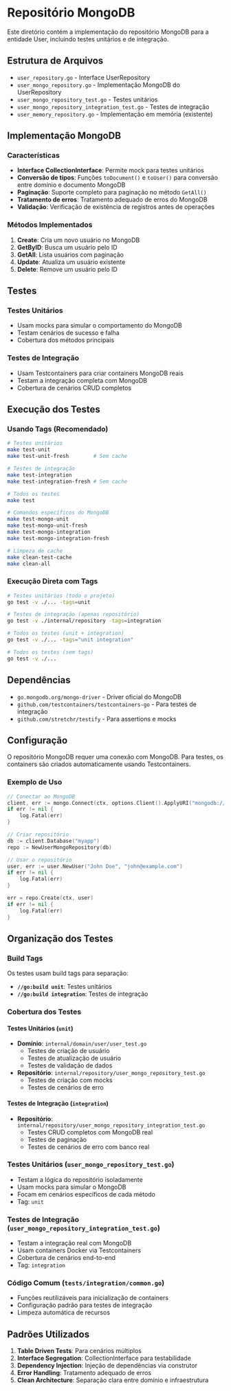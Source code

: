 # Repositório MongoDB

Este diretório contém a implementação do repositório MongoDB para a entidade User, incluindo testes unitários e de integração.

## Estrutura de Arquivos

- `user_repository.go` - Interface UserRepository
- `user_mongo_repository.go` - Implementação MongoDB do UserRepository
- `user_mongo_repository_test.go` - Testes unitários
- `user_mongo_repository_integration_test.go` - Testes de integração
- `user_memory_repository.go` - Implementação em memória (existente)

## Implementação MongoDB

### Características

- **Interface CollectionInterface**: Permite mock para testes unitários
- **Conversão de tipos**: Funções `toDocument()` e `toUser()` para conversão entre domínio e documento MongoDB
- **Paginação**: Suporte completo para paginação no método `GetAll()`
- **Tratamento de erros**: Tratamento adequado de erros do MongoDB
- **Validação**: Verificação de existência de registros antes de operações

### Métodos Implementados

1. **Create**: Cria um novo usuário no MongoDB
2. **GetByID**: Busca um usuário pelo ID
3. **GetAll**: Lista usuários com paginação
4. **Update**: Atualiza um usuário existente
5. **Delete**: Remove um usuário pelo ID

## Testes

### Testes Unitários

- Usam mocks para simular o comportamento do MongoDB
- Testam cenários de sucesso e falha
- Cobertura dos métodos principais

### Testes de Integração

- Usam Testcontainers para criar containers MongoDB reais
- Testam a integração completa com MongoDB
- Cobertura de cenários CRUD completos

## Execução dos Testes

### Usando Tags (Recomendado)

```bash
# Testes unitários
make test-unit
make test-unit-fresh        # Sem cache

# Testes de integração
make test-integration
make test-integration-fresh # Sem cache

# Todos os testes
make test

# Comandos específicos do MongoDB
make test-mongo-unit
make test-mongo-unit-fresh
make test-mongo-integration
make test-mongo-integration-fresh

# Limpeza de cache
make clean-test-cache
make clean-all
```

### Execução Direta com Tags

```bash
# Testes unitários (todo o projeto)
go test -v ./... -tags=unit

# Testes de integração (apenas repositório)
go test -v ./internal/repository -tags=integration

# Todos os testes (unit + integration)
go test -v ./... -tags="unit integration"

# Todos os testes (sem tags)
go test -v ./...
```

## Dependências

- `go.mongodb.org/mongo-driver` - Driver oficial do MongoDB
- `github.com/testcontainers/testcontainers-go` - Para testes de integração
- `github.com/stretchr/testify` - Para assertions e mocks

## Configuração

O repositório MongoDB requer uma conexão com MongoDB. Para testes, os containers são criados automaticamente usando Testcontainers.

### Exemplo de Uso

```go
// Conectar ao MongoDB
client, err := mongo.Connect(ctx, options.Client().ApplyURI("mongodb://localhost:27017"))
if err != nil {
    log.Fatal(err)
}

// Criar repositório
db := client.Database("myapp")
repo := NewUserMongoRepository(db)

// Usar o repositório
user, err := user.NewUser("John Doe", "john@example.com")
if err != nil {
    log.Fatal(err)
}

err = repo.Create(ctx, user)
if err != nil {
    log.Fatal(err)
}
```

## Organização dos Testes

### Build Tags

Os testes usam build tags para separação:

- **`//go:build unit`**: Testes unitários
- **`//go:build integration`**: Testes de integração

### Cobertura dos Testes

#### **Testes Unitários (`unit`)**
- **Domínio**: `internal/domain/user/user_test.go`
  - Testes de criação de usuário
  - Testes de atualização de usuário
  - Testes de validação de dados
- **Repositório**: `internal/repository/user_mongo_repository_test.go`
  - Testes de criação com mocks
  - Testes de cenários de erro

#### **Testes de Integração (`integration`)**
- **Repositório**: `internal/repository/user_mongo_repository_integration_test.go`
  - Testes CRUD completos com MongoDB real
  - Testes de paginação
  - Testes de cenários de erro com banco real

### Testes Unitários (`user_mongo_repository_test.go`)

- Testam a lógica do repositório isoladamente
- Usam mocks para simular o MongoDB
- Focam em cenários específicos de cada método
- Tag: `unit`

### Testes de Integração (`user_mongo_repository_integration_test.go`)

- Testam a integração real com MongoDB
- Usam containers Docker via Testcontainers
- Cobertura de cenários end-to-end
- Tag: `integration`

### Código Comum (`tests/integration/common.go`)

- Funções reutilizáveis para inicialização de containers
- Configuração padrão para testes de integração
- Limpeza automática de recursos

## Padrões Utilizados

1. **Table Driven Tests**: Para cenários múltiplos
2. **Interface Segregation**: CollectionInterface para testabilidade
3. **Dependency Injection**: Injeção de dependências via construtor
4. **Error Handling**: Tratamento adequado de erros
5. **Clean Architecture**: Separação clara entre domínio e infraestrutura 